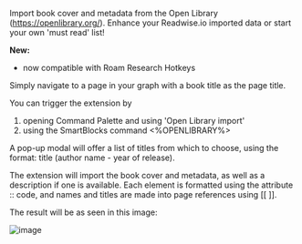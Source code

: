 Import book cover and metadata from the Open Library (https://openlibrary.org/). Enhance your Readwise.io imported data or start your own 'must read' list!

**New:**
- now compatible with Roam Research Hotkeys

Simply navigate to a page in your graph with a book title as the page title. 

You can trigger the extension by 
1. opening Command Palette and using 'Open Library import'
2. using the SmartBlocks command <%OPENLIBRARY%>

A pop-up modal will offer a list of titles from which to choose, using the format: title (author name - year of release).

The extension will import the book cover and metadata, as well as a description if one is available. Each element is formatted using the attribute :: code, and names and titles are made into page references using [[ ]].

The result will be as seen in this image:

![image](https://user-images.githubusercontent.com/6857790/201037753-7b19bf63-33ba-4351-adc0-624819d24448.png)
